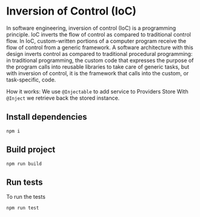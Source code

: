 # Inversion of Control (IoC)
In software engineering, inversion of control (IoC) is a programming principle. IoC inverts the flow of control as compared to traditional control flow. In IoC, custom-written portions of a computer program receive the flow of control from a generic framework. A software architecture with this design inverts control as compared to traditional procedural programming: in traditional programming, the custom code that expresses the purpose of the program calls into reusable libraries to take care of generic tasks, but with inversion of control, it is the framework that calls into the custom, or task-specific, code.

How it works:
We use `@Injectable` to add service to Providers Store
With `@Inject` we retrieve back the stored instance. 

## Install dependencies
```
npm i
```

## Build project
```
npm run build
```

## Run tests

To run the tests
```
npm run test
```